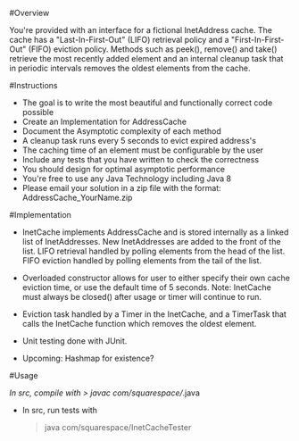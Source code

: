 #Overview

You're provided with an interface for a fictional InetAddress cache. The cache has a "Last-In-First-Out" (LIFO) retrieval policy and a "First-In-First-Out" (FIFO) eviction policy. Methods such as peek(), remove() and take() retrieve the most recently added element and an internal cleanup task that in periodic intervals removes the oldest elements from the cache.


#Instructions

* The goal is to write the most beautiful and functionally correct code possible
* Create an Implementation for AddressCache
* Document the Asymptotic complexity of each method
* A cleanup task runs every 5 seconds to evict expired address's
* The caching time of an element must be configurable by the user
* Include any tests that you have written to check the correctness
* You should design for optimal asymptotic performance
* You're free to use any Java Technology including Java 8
* Please email your solution in a zip file with the format: AddressCache_YourName.zip


#Implementation

* InetCache implements AddressCache and is stored internally as a linked list of InetAddresses. New InetAddresses are added to the front of the list. LIFO retrieval handled by polling elements from the head of the list. FIFO eviction handled by polling elements from the tail of the list.
* Overloaded constructor allows for user to either specify their own cache eviction time, or use the default time of 5 seconds. Note: InetCache must always be closed() after usage or timer will continue to run.
* Eviction task handled by a Timer in the InetCache, and a TimerTask that calls the InetCache function which removes the oldest element.
* Unit testing done with JUnit.

* Upcoming: Hashmap for existence?


#Usage

*In src, compile with 
	> javac com/squarespace/*.java

* In src, run tests with 
	> java com/squarespace/InetCacheTester

